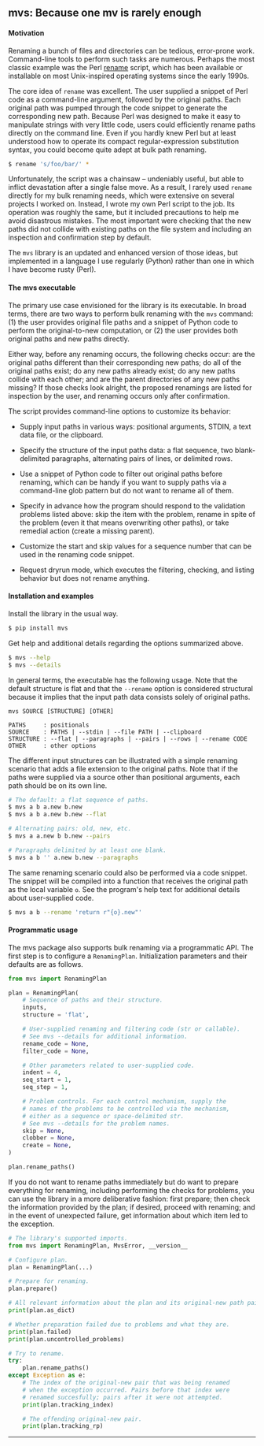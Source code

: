 
## mvs: Because one mv is rarely enough

#### Motivation

Renaming a bunch of files and directories can be tedious, error-prone work.
Command-line tools to perform such tasks are numerous. Perhaps the most classic
example was the Perl [rename][perl_rename] script, which has been available or
installable on most Unix-inspired operating systems since the early 1990s.

The core idea of `rename` was excellent. The user supplied a snippet of Perl
code as a command-line argument, followed by the original paths. Each original
path was pumped through the code snippet to generate the corresponding new
path. Because Perl was designed to make it easy to manipulate strings with very
little code, users could efficiently rename paths directly on the command line.
Even if you hardly knew Perl but at least understood how to operate its compact
regular-expression substitution syntax, you could become quite adept at bulk
path renaming.

```bash
$ rename 's/foo/bar/' *
```

Unfortunately, the script was a chainsaw – undeniably useful, but able to
inflict devastation after a single false move. As a result, I rarely used
`rename` directly for my bulk renaming needs, which were extensive on several
projects I worked on. Instead, I wrote my own Perl script to the job. Its
operation was roughly the same, but it included precautions to help me avoid
disastrous mistakes. The most important were checking that the new paths did
not collide with existing paths on the file system and including an inspection
and confirmation step by default.

The `mvs` library is an updated and enhanced version of those ideas, but
implemented in a language I use regularly (Python) rather than one in which
I have become rusty (Perl).

#### The mvs executable

The primary use case envisioned for the library is its executable. In broad
terms, there are two ways to perform bulk renaming with the `mvs` command: (1)
the user provides original file paths and a snippet of Python code to perform
the original-to-new computation, or (2) the user provides both original paths
and new paths directly.

Either way, before any renaming occurs, the following checks occur: are the
original paths different than their corresponding new paths; do all of the
original paths exist; do any new paths already exist; do any new paths collide
with each other; and are the parent directories of any new paths missing? If
those checks look alright, the proposed renamings are listed for inspection by
the user, and renaming occurs only after confirmation.

The script provides command-line options to customize its behavior:

- Supply input paths in various ways: positional arguments, STDIN, a text data
  file, or the clipboard.

- Specify the structure of the input paths data: a flat sequence, two
  blank-delimited paragraphs, alternating pairs of lines, or delimited rows.

- Use a snippet of Python code to filter out original paths before renaming,
  which can be handy if you want to supply paths via a command-line glob
  pattern but do not want to rename all of them.

- Specify in advance how the program should respond to the validation problems
  listed above: skip the item with the problem, rename in spite of the problem
  (even it that means overwriting other paths), or take remedial action (create
  a missing parent).

- Customize the start and skip values for a sequence number that can be used in
  the renaming code snippet.

- Request dryrun mode, which executes the filtering, checking, and listing
  behavior but does not rename anything.

#### Installation and examples

Install the library in the usual way.

```bash
$ pip install mvs
```

Get help and additional details regarding the options summarized above.

```bash
$ mvs --help
$ mvs --details
```

In general terms, the executable has the following usage. Note that the default
structure is flat and that the `--rename` option is considered structural
because it implies that the input path data consists solely of original paths.

```text
mvs SOURCE [STRUCTURE] [OTHER]

PATHS     : positionals
SOURCE    : PATHS | --stdin | --file PATH | --clipboard
STRUCTURE : --flat | --paragraphs | --pairs | --rows | --rename CODE
OTHER     : other options
```

The different input structures can be illustrated with a simple renaming
scenario that adds a file extension to the original paths. Note that if the
paths were supplied via a source other than positional arguments, each path
should be on its own line.

```bash
# The default: a flat sequence of paths.
$ mvs a b a.new b.new
$ mvs a b a.new b.new --flat

# Alternating pairs: old, new, etc.
$ mvs a a.new b b.new --pairs

# Paragraphs delimited by at least one blank.
$ mvs a b '' a.new b.new --paragraphs
```

The same renaming scenario could also be performed via a code snippet. The
snippet will be compiled into a function that receives the original path as the
local variable `o`. See the program's help text for additional details about
user-supplied code.

```bash
$ mvs a b --rename 'return r"{o}.new"'
```

#### Programmatic usage

The mvs package also supports bulk renaming via a programmatic API. The first
step is to configure a `RenamingPlan`. Initialization parameters and their
defaults are as follows.

```python
from mvs import RenamingPlan

plan = RenamingPlan(
    # Sequence of paths and their structure.
    inputs,
    structure = 'flat',

    # User-supplied renaming and filtering code (str or callable).
    # See mvs --details for additional information.
    rename_code = None,
    filter_code = None,

    # Other parameters related to user-supplied code.
    indent = 4,
    seq_start = 1,
    seq_step = 1,

    # Problem controls. For each control mechanism, supply the
    # names of the problems to be controlled via the mechanism,
    # either as a sequence or space-delimited str.
    # See mvs --details for the problem names.
    skip = None,
    clobber = None,
    create = None,
)

plan.rename_paths()
```

If you do not want to rename paths immediately but do want to prepare
everything for renaming, including performing the checks for problems, you can
use the library in a more deliberative fashion: first prepare; then check the
information provided by the plan; if desired, proceed with renaming; and in the
event of unexpected failure, get information about which item led to the
exception.

```python
# The library's supported imports.
from mvs import RenamingPlan, MvsError, __version__

# Configure plan.
plan = RenamingPlan(...)

# Prepare for renaming.
plan.prepare()

# All relevant information about the plan and its original-new path pairs.
print(plan.as_dict)

# Whether preparation failed due to problems and what they are.
print(plan.failed)
print(plan.uncontrolled_problems)

# Try to rename.
try:
    plan.rename_paths()
except Exception as e:
    # The index of the original-new pair that was being renamed
    # when the exception occurred. Pairs before that index were
    # renamed succesfully; pairs after it were not attempted.
    print(plan.tracking_index)

    # The offending original-new pair.
    print(plan.tracking_rp)
```

--------

[perl_rename]: https://metacpan.org/dist/File-Rename/view/source/rename

